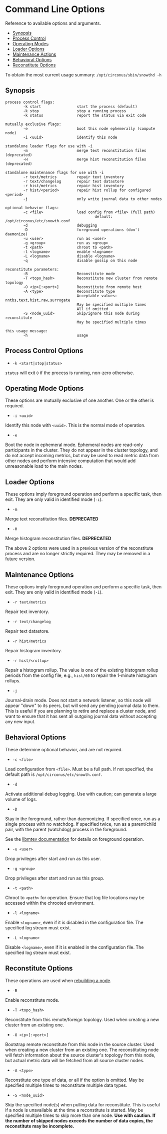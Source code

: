 # Command Line Options

Reference to available options and arguments.

* [Synopsis](command-line-options.md#process-control-options)
* [Process Control](https://docs.circonus.com/irondb/getting-started/command-line-options#process-control-options)
* [Operating Modes](command-line-options.md#operating-mode-options)
* [Loader Options](command-line-options.md#loader-options)
* [Maintenance Actions](command-line-options.md#maintenance-options)
* [Behavioral Options](command-line-options.md#behavioral-options)
* [Reconstitute Options](command-line-options.md#reconstitute-options)

To obtain the most current usage summary: `/opt/circonus/sbin/snowthd -h`

## Synopsis

```
process control flags:
        -k start                start the process (default)
        -k stop                 stop a running process
        -k status               report the status via exit code

mutually exclusive flags:
        -e                      boot this node ephemerally (compute node)
        -i <uuid>               identify this node

standalone loader flags for use with -i
        -m                      merge text reconstitution files (deprecated)
        -H                      merge hist reconstitution files (deprecated)

standalone maintenance flags for use with -i
        -r text/metrics         repair text inventory
        -r text/changelog       repair text datastore
        -r hist/metrics         repair hist inventory
        -r hist/<period>        repair hist rollup for configured <period>
        -j                      only write journal data to other nodes

optional behavior flags:
        -c <file>               load config from <file> (full path)
                                        default: /opt/circonus/etc/snowth.conf
        -d                      debugging
        -D                      foreground operations (don't daemonize)
        -u <user>               run as <user>
        -g <group>              run as <group>
        -t <path>               chroot to <path>
        -l <logname>            enable <logname>
        -L <logname>            disable <logname>
        -q                      disable gossip on this node

reconstitute parameters:
        -B                      Reconstitute mode
        -T <topo_hash>          Reconstitute new cluster from remote topology
        -O <ip>[:<port>]        Reconstitute from remote host
        -A <type>               Reconstitute type
                                Acceptable values: nntbs,text,hist,raw,surrogate
                                May be specified multiple times
                                All if omitted
        -S <node_uuid>          Skip/ignore this node during reconstitute
                                May be specified multiple times

this usage message:
        -h                      usage
```

## Process Control Options

* `-k <start|stop|status>`

`status` will exit `0` if the process is running, non-zero otherwise.

## Operating Mode Options

These options are mutually exclusive of one another. One or the other is required.

* `-i <uuid>`

Identify this node with `<uuid>`. This is the normal mode of operation.

* `-e`

Boot the node in ephemeral mode. Ephemeral nodes are read-only participants in the cluster. They do not appear in the cluster topology, and do not accept incoming metrics, but may be used to read metric data from other nodes and perform intensive computation that would add unreasonable load to the main nodes.

## Loader Options

These options imply foreground operation and perform a specific task, then exit. They are only valid in identified mode (`-i`).

* `-m`

Merge text reconstitution files. **DEPRECATED**

* `-H`

Merge histogram reconstitution files. **DEPRECATED**

The above 2 options were used in a previous version of the reconstitute process and are no longer strictly required. They may be removed in a future version.

## Maintenance Options

These options imply foreground operation and perform a specific task, then exit. They are only valid in identified mode (`-i`).

* `-r text/metrics`

Repair text inventory.

* `-r text/changelog`

Repair text datastore.

* `-r hist/metrics`

Repair histogram inventory.

* `-r hist/<rollup>`

Repair a histogram rollup. The value is one of the existing histogram rollup periods from the config file, e.g., `hist/60` to repair the 1-minute histogram rollups.

* `-j`

Journal-drain mode. Does not start a network listener, so this node will appear "down" to its peers, but will send any pending journal data to them. This is useful if you are planning to retire and replace a cluster node, and want to ensure that it has sent all outgoing journal data without accepting any new input.

## Behavioral Options

These determine optional behavior, and are not required.

* `-c <file>`

Load configuration from `<file>`. Must be a full path. If not specified, the default path is `/opt/circonus/etc/snowth.conf`.

* `-d`

Activate additional debug logging. Use with caution; can generate a large volume of logs.

* `-D`

Stay in the foreground, rather than daemonizing. If specified once, run as a single process with no watchdog. If specified twice, run as a parent/child pair, with the parent (watchdog) process in the foreground.

See the [libmtev documentation](http://circonus-labs.github.io/libmtev/development/mtev_main.html#foreground) for details on foreground operation.

* `-u <user>`

Drop privileges after start and run as this user.

* `-g <group>`

Drop privileges after start and run as this group.

* `-t <path>`

Chroot to `<path>` for operation. Ensure that log file locations may be accessed within the chrooted environment.

* `-l <logname>`

Enable `<logname>`, even if it is disabled in the configuration file. The specified log stream must exist.

* `-L <logname>`

Disable `<logname>`, even if it is enabled in the configuration file. The specified log stream must exist.

## Reconstitute Options

These operations are used when [rebuilding a node](../administration/rebuilding-irondb-nodes.md).

* `-B`

Enable reconstitute mode.

* `-T <topo_hash>`

Reconstitute from this remote/foreign topology. Used when creating a new cluster from an existing one.

* `-O <ip>[:<port>]`

Bootstrap remote reconstitute from this node in the source cluster. Used when creating a new cluster from an existing one. The reconstituting node will fetch information about the source cluster's topology from this node, but actual metric data will be fetched from all source cluster nodes.

* `-A <type>`

Reconstitute one type of data, or all if the option is omitted. May be specified multiple times to reconstitute multiple data types.

* `-S <node_uuid>`

Skip the specified node(s) when pulling data for reconstitute. This is useful if a node is unavailable at the time a reconstitute is started. May be specified multiple times to skip more than one node. **Use with caution. If the number of skipped nodes exceeds the number of data copies, the reconstitute may be incomplete.**
